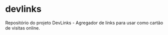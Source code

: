 # devlinks
Repositório do projeto DevLinks - Agregador de links para usar como cartão de visitas online.
